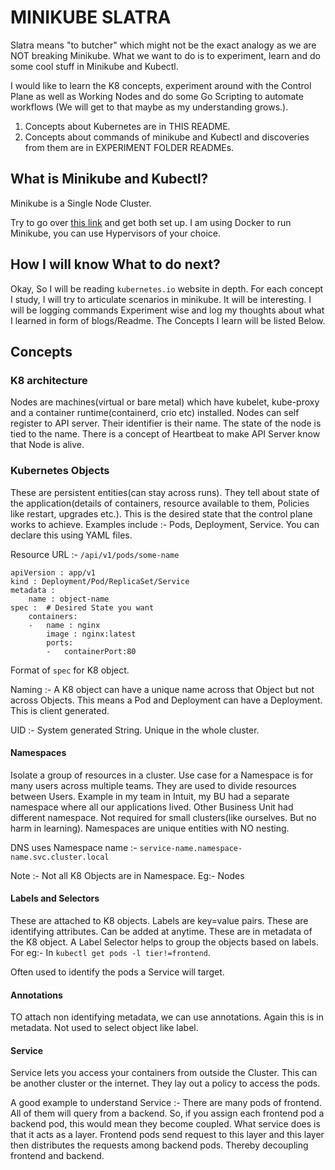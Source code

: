# MINIKUBE SLATRA

Slatra means "to butcher" which might not be the exact analogy as we are NOT breaking Minikube. What we want to do is to experiment, learn and do some cool stuff in Minikube and Kubectl.

I would like to learn the K8 concepts, experiment around with the Control Plane as well as Working Nodes and do some Go Scripting to automate workflows (We will get to that maybe as my understanding grows.).

1. Concepts about Kubernetes are in THIS README.
2. Concepts about commands of minikube and Kubectl and discoveries from them are in EXPERIMENT FOLDER READMEs.

## What is Minikube and Kubectl?
Minikube is a Single Node Cluster.

Try to go over [this link](https://kubernetes.io/docs/tasks/tools/) and get both set up. I am using Docker to run Minikube, you can use Hypervisors of your choice.

## How I will know What to do next?
Okay, So I will be reading `kubernetes.io` website in depth. For each concept I study, I will try to articulate scenarios in minikube. It will be interesting. I will be logging commands Experiment wise and log my thoughts about what I learned in form of blogs/Readme. The Concepts I learn will be listed Below.

## Concepts

### K8 architecture
Nodes are machines(virtual or bare metal) which have kubelet, kube-proxy and a container runtime(containerd, crio etc) installed. Nodes can self register to API server. Their identifier is their name. The state of the node is tied to the name. There is a concept of Heartbeat to make API Server know that Node is alive.

### Kubernetes Objects
These are persistent entities(can stay across runs). They tell about state of the application(details of containers, resource available to them, Policies like restart, upgrades etc.). This is the desired state that the control plane works to achieve. Examples include :- Pods, Deployment, Service. You can declare this using YAML files. 

Resource URL :- `/api/v1/pods/some-name`

```
apiVersion : app/v1
kind : Deployment/Pod/ReplicaSet/Service
metadata : 
    name : object-name
spec :  # Desired State you want
    containers:
    -   name : nginx
        image : nginx:latest
        ports:
        -   containerPort:80
```

Format of `spec` for K8 object. 

Naming :- A K8 object can have a unique name across that Object but not across Objects. This means a Pod and Deployment can have a Deployment. This is client generated.

UID :- System generated String. Unique in the whole cluster. 

#### Namespaces
Isolate a group of resources in a cluster. Use case for a Namespace is for many users across multiple teams. They are used to divide resources between Users. Example in my team in Intuit, my BU had a separate namespace where all our applications lived. Other Business Unit had different namespace. Not required for small clusters(like ourselves. But no harm in learning). Namespaces are unique entities with NO nesting. 

DNS uses Namespace name :- `service-name.namespace-name.svc.cluster.local`

Note :- Not all K8 Objects are in Namespace. Eg:- Nodes

#### Labels and Selectors
These are attached to K8 objects. Labels are key=value pairs. These are identifying attributes. Can be added at anytime. These are in metadata of the K8 object. A Label Selector helps to group the objects based on labels. For eg:- In `kubectl get pods -l tier!=frontend`.

Often used to identify the pods a Service will target. 

#### Annotations
TO attach non identifying metadata, we can use annotations. Again this is in metadata. Not used to select object like label.

#### Service
Service lets you access your containers from outside the Cluster. This can be another cluster or the internet. They lay out a policy to access the pods. 

A good example to understand Service :- There are many pods of frontend. All of them will query from a backend. So, if you assign each frontend pod a backend pod, this would mean they become coupled. What service does is that it acts as a layer. Frontend pods send request to this layer and this layer then distributes the requests among backend pods. Thereby decoupling frontend and backend.